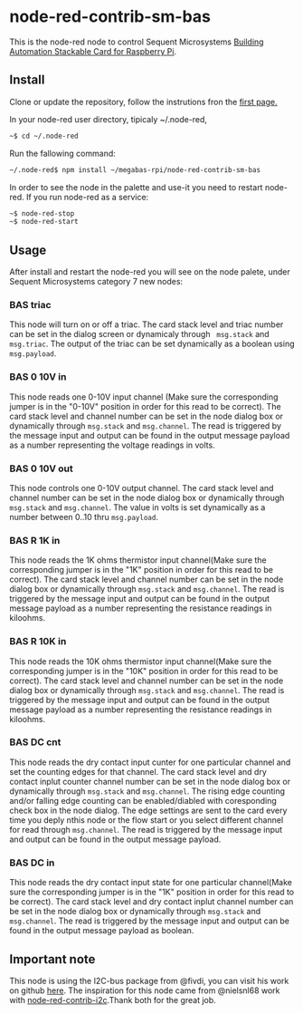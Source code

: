 # node-red-contrib-sm-bas

This is the node-red node to control Sequent Microsystems [Building Automation Stackable Card for Raspberry Pi](https://sequentmicrosystems.com/product/raspberry-pi-building-automation/).

## Install

Clone or update the repository, follow the instrutions fron the [first page.](https://github.com/SequentMicrosystems/megabas-rpi)

In your node-red user directory, tipicaly ~/.node-red,

```bash
~$ cd ~/.node-red
```

Run the fallowing command:

```bash
~/.node-red$ npm install ~/megabas-rpi/node-red-contrib-sm-bas
```

In order to see the node in the palette and use-it you need to restart node-red. If you run node-red as a service:
 ```bash
 ~$ node-red-stop
 ~$ node-red-start
 ```

## Usage

After install and restart the node-red you will see on the node palete, under Sequent Microsystems category 7 new nodes:

### BAS triac

This node will turn on or off a triac. 
The card stack level and triac number can be set in the dialog screen or dynamicaly through ``` msg.stack``` and ``` msg.triac ```.
The output of the triac can be set dynamically as a boolean using ```msg.payload```.

### BAS 0 10V in

This node reads one 0-10V input channel (Make sure the corresponding jumper is in the "0-10V" position in order for this read to be correct).
The card stack level and channel number can be set in the node dialog box or dynamically through ```msg.stack``` and ```msg.channel```.
The read is triggered by the message input and output can be found in the output message payload as a number representing the voltage readings in volts.

### BAS 0 10V out

This node controls one 0-10V output channel.
The card stack level and channel number can be set in the node dialog box or dynamically through ```msg.stack``` and ```msg.channel```.
The value in volts is set dynamically as a number between 0..10 thru ```msg.payload```.

### BAS R 1K in

This node reads the 1K ohms thermistor input channel(Make sure the corresponding jumper is in the "1K" position in order for this read to be correct).
The card stack level and channel number can be set in the node dialog box or dynamically through ```msg.stack``` and ```msg.channel```.
The read is triggered by the message input and output can be found in the output message payload as a number representing the resistance readings in kiloohms.

### BAS R 10K in

This node reads the 10K ohms thermistor input channel(Make sure the corresponding jumper is in the "10K" position in order for this read to be correct).
The card stack level and channel number can be set in the node dialog box or dynamically through ```msg.stack``` and ```msg.channel```.
The read is triggered by the message input and output can be found in the output message payload as a number representing the resistance readings in kiloohms.

### BAS DC cnt

This node reads the dry contact input cunter for one particular channel and set the counting edges for that channel.
The card stack level and dry contact inplut counter channel number can be set in the node dialog box or dynamically through ```msg.stack``` and ```msg.channel```.
The rising edge counting and/or falling edge counting can be enabled/diabled with coresponding check box in the node dialog. The edge settings are sent to the card every time you deply nthis node or the flow start or you select different channel for read through ```msg.channel```.
The read is triggered by the message input and output can be found in the output message payload.

### BAS DC in

This node reads the dry contact input state for one particular channel(Make sure the corresponding jumper is in the "1K" position in order for this read to be correct).
The card stack level and dry contact inplut channel number can be set in the node dialog box or dynamically through ```msg.stack``` and ```msg.channel```.
The read is triggered by the message input and output can be found in the output message payload as boolean.

## Important note

This node is using the I2C-bus package from @fivdi, you can visit his work on github [here](https://github.com/fivdi/i2c-bus). 
The inspiration for this node came from @nielsnl68 work with [node-red-contrib-i2c](https://github.com/nielsnl68/node-red-contrib-i2c).Thank both for the great job.
